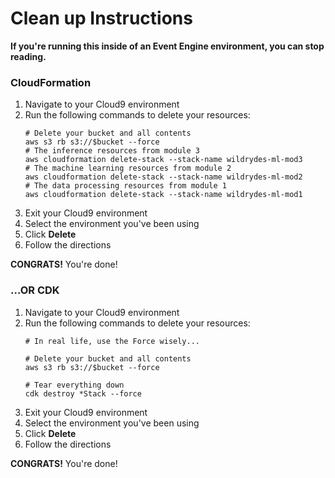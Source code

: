 # Clean up Instructions

**If you're running this inside of an Event Engine environment, you can stop reading.**

### CloudFormation

1. Navigate to your Cloud9 environment
1. Run the following commands to delete your resources:
    ```
    # Delete your bucket and all contents
    aws s3 rb s3://$bucket --force
    # The inference resources from module 3
    aws cloudformation delete-stack --stack-name wildrydes-ml-mod3
    # The machine learning resources from module 2
    aws cloudformation delete-stack --stack-name wildrydes-ml-mod2
    # The data processing resources from module 1
    aws cloudformation delete-stack --stack-name wildrydes-ml-mod1
    ```
1. Exit your Cloud9 environment
1. Select the environment you've been using
1. Click **Delete**
1. Follow the directions

**CONGRATS!** You're done!

### ...OR CDK

1. Navigate to your Cloud9 environment
1. Run the following commands to delete your resources:
    ```
    # In real life, use the Force wisely...

    # Delete your bucket and all contents
    aws s3 rb s3://$bucket --force

    # Tear everything down
    cdk destroy *Stack --force
    ```
1. Exit your Cloud9 environment
1. Select the environment you've been using
1. Click **Delete**
1. Follow the directions

**CONGRATS!** You're done!
